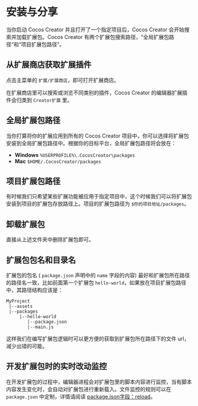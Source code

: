 # 安装与分享

当你启动 Cocos Creator 并且打开了一个指定项目后，Cocos Creator 会开始搜索并加载扩展包。Cocos Creator 有两个扩展包搜索路径，“全局扩展包路径”和“项目扩展包路径”。

## 从扩展商店获取扩展插件

点击主菜单的 `扩展/扩展商店`，即可打开扩展商店。

在扩展商店里可以搜索或浏览不同类别的插件，Cocos Creator 的编辑器扩展插件会归类到 `Creator扩展` 里。

## 全局扩展包路径

当你打算将你的扩展应用到所有的 Cocos Creator 项目中，你可以选择将扩展包安装到全局扩展包路径中。根据你的目标平台，全局扩展包路径将会放在：

- **Windows** `%USERPROFILE%\.CocosCreator\packages`
- **Mac** `$HOME/.CocosCreator/packages`

## 项目扩展包路径

有时候我们只希望某些扩展功能被应用于指定项目中，这个时候我们可以将扩展包安装到项目的扩展包存放路径上。项目的扩展包路径为 `$你的项目地址/packages`。

## 卸载扩展包

直接从上述文件夹中删除扩展包即可。

## 扩展包包名和目录名

扩展包的包名 ( `package.json` 声明中的 `name` 字段的内容) 最好和扩展包所在路径的路径名一致，比如前面第一个扩展包 `hello-world`，如果放在项目扩展包路径中，其路径结构应该是：

```
MyProject
 |--assets
 |--packages
     |--hello-world
        |--package.json
        |--main.js
```

这样我们在编写扩展包逻辑时可以更方便的获取到扩展包所在路径下的文件 url，减少出错的可能。


## 开发扩展包时的实时改动监控

在开发扩展包的过程中，编辑器进程会对扩展包里的脚本内容进行监控，当有脚本内容发生变化时，会自动对扩展包进行重新载入。文件监控的规则可以在 `package.json` 中定制，详情请阅读 [package.json字段：reload](reference/package-json-reference.md#reload-object-)。
